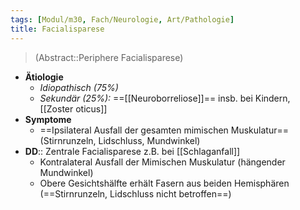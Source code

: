 ```yaml
---
tags: [Modul/m30, Fach/Neurologie, Art/Pathologie]
title: Facialisparese
---
```

> (Abstract::Periphere Facialisparese)
- **Ätiologie**
	- *Idiopathisch (75%)*
	- *Sekundär (25%):* ==[[Neuroborreliose]]== insb. bei Kindern, [[Zoster oticus]]
- **Symptome**
	- ==Ipsilateral Ausfall der gesamten mimischen Muskulatur== (Stirnrunzeln, Lidschluss, Mundwinkel)
- **DD**:: Zentrale Facialisparese z.B. bei [[Schlaganfall]]
	- Kontralateral Ausfall der Mimischen Muskulatur (hängender Mundwinkel)
	- Obere Gesichtshälfte erhält Fasern aus beiden Hemisphären (==Stirnrunzeln, Lidschluss nicht betroffen==)